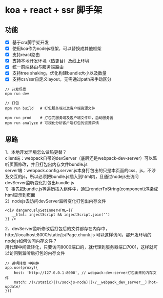 # koa + react + ssr 脚手架

## 功能
- [x] 基于cra脚手架开发
- [x] 使用koa作为nodejs框架，可以替换成其他框架
- [x] 支持react路由
- [x] 支持本地开发环境（热更替）及线上环境
- [x] 统一前端路由与服务端路由
- [x] 支持tree shaking，优化构建bundle大小以及数量
- [x] 支持csr/ssr自定义layout，无需通过path来手动区分

```
// 开发场景
npm run dev

// 打包
npm run build   # 打包服务端以及客户端资源文件

npm run prod    # 打包完服务端及客户端文件后，启动服务器
npm run analyze # 可视化分析客户端打包的资源详情
```

## 思路
1、本地开发环境怎么做热更替？</br>
client端：webpack自带的devServer（底层还是webpack-dev-server）可以监听页面修改，并且打包出内存文件bundle.js</br>
server端：webpack.config.server.js本身打包出的只是本页面的css、js，不涉及交互的js，所以必须把bundle.js插入到html内，且通过nodejs去访问devServer监听变化打包出bundle.js</br>
1）事先把bundle.js等遍历插入组件中，通过renderToString(component)渲染成html显示到页面</br>
2）nodejs去访问devServer监听变化打包出内存文件 
```
<div dangerouslySetInnerHTML={{
   __html: injectScript && injectScript.join('')
}} />
```

2、devServer监听修改后打包后的文件都存在内存中，http://localhost:8000/static/js/Page.chunk.js 可以这样访问，那开发环境的nodejs如何访问内存文件？</br>
用代理中间做转化，只要访问8000端口的，就代理到服务器端口7001，这样就可以访问到监听后打包的内存文件
```
// 透明转发 中间件
app.use(proxy({
    host: 'http://127.0.0.1:8000', // webpack-dev-server打包出来的内存文件
    match: /(\/static)|(\/sockjs-node)|(\/__webpack_dev_server__)|hot-update/
}))
```

